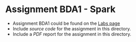 # Assignment BDA1 - Spark
* Assignment BDA1 could be found on the [Labs page](https://www.ida.liu.se/~732A54/lab/index.en.shtml)
* Include *source code* for the assignment in this directory.
* Include a *PDF* report for the assignment in this directory.
